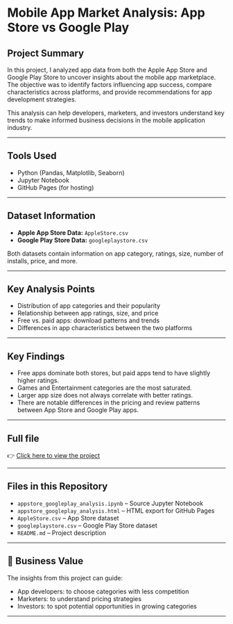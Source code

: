# Mobile App Market Analysis: App Store vs Google Play

## Project Summary
In this project, I analyzed app data from both the Apple App Store and Google Play Store to uncover insights about the mobile app marketplace. The objective was to identify factors influencing app success, compare characteristics across platforms, and provide recommendations for app development strategies.

This analysis can help developers, marketers, and investors understand key trends to make informed business decisions in the mobile application industry.

---

## Tools Used
- Python (Pandas, Matplotlib, Seaborn)
- Jupyter Notebook
- GitHub Pages (for hosting)

---

## Dataset Information
- **Apple App Store Data:** `AppleStore.csv`
- **Google Play Store Data:** `googleplaystore.csv`
  
Both datasets contain information on app category, ratings, size, number of installs, price, and more.

---

## Key Analysis Points
- Distribution of app categories and their popularity
- Relationship between app ratings, size, and price
- Free vs. paid apps: download patterns and trends
- Differences in app characteristics between the two platforms

---

## Key Findings
- Free apps dominate both stores, but paid apps tend to have slightly higher ratings.
- Games and Entertainment categories are the most saturated.
- Larger app size does not always correlate with better ratings.
- There are notable differences in the pricing and review patterns between App Store and Google Play apps.

---

## Full file
👉 [Click here to view the project](https://https://minhha-online.github.io/Profitable-App-Profiles/appstore_googleplay_analysis.html)

---

## Files in this Repository
- `appstore_googleplay_analysis.ipynb` – Source Jupyter Notebook
- `appstore_googleplay_analysis.html` – HTML export for GitHub Pages
- `AppleStore.csv` – App Store dataset
- `googleplaystore.csv` – Google Play Store dataset
- `README.md` – Project description

---

## 📌 Business Value
The insights from this project can guide:
- App developers: to choose categories with less competition
- Marketers: to understand pricing strategies
- Investors: to spot potential opportunities in growing categories

---
